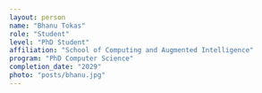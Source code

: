 ```yaml
---
layout: person
name: "Bhanu Tokas"
role: "Student"
level: "PhD Student"
affiliation: "School of Computing and Augmented Intelligence"
program: "PhD Computer Science"
completion_date: "2029"
photo: "posts/bhanu.jpg"
---
```

